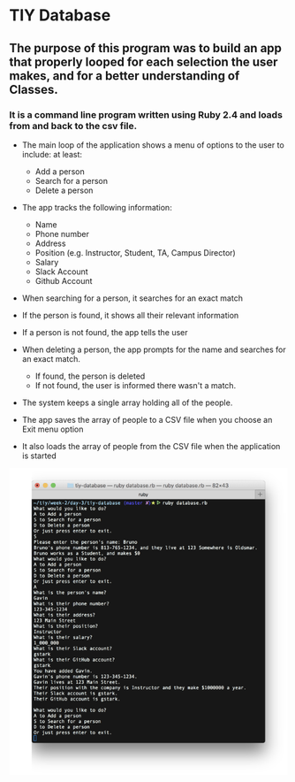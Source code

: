 # TIY Database

## The purpose of this program was to build an app that properly looped for each selection the user makes, and for a better understanding of Classes.

### It is a command line program written using Ruby 2.4 and loads from and back to the csv file.

* The main loop of the application shows a menu of options to the user to include: at least:
  * Add a person
  * Search for a person
  * Delete a person
* The app tracks the following information:
  * Name
  * Phone number
  * Address
  * Position (e.g. Instructor, Student, TA, Campus Director)
  * Salary
  * Slack Account
  * Github Account
* When searching for a person, it searches for an exact match
* If the person is found, it shows all their relevant information
* If a person is not found, the app tells the user
* When deleting a person, the app prompts for the name and searches for an exact match.
  * If found, the person is deleted
  * If not found, the user is informed there wasn't a match.
* The system keeps a single array holding all of the people.

* The app saves the array of people to a CSV file when you choose an Exit menu option
* It also loads the array of people from the CSV file when the application is started

![TIY Database](images/tiy-database.png)
